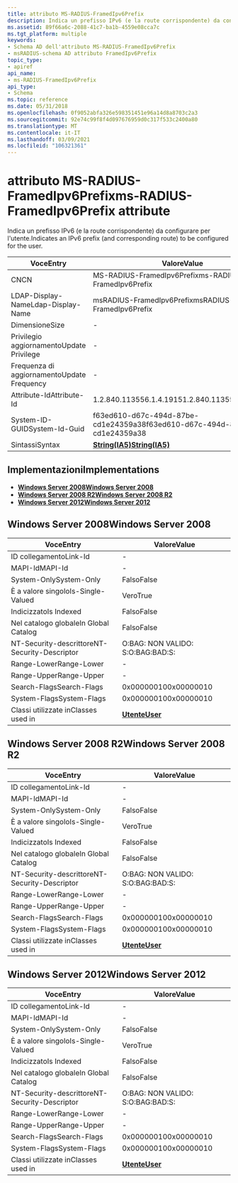 ```yaml
---
title: attributo MS-RADIUS-FramedIpv6Prefix
description: Indica un prefisso IPv6 (e la route corrispondente) da configurare per l'utente. | attributo MS-RADIUS-FramedIpv6Prefix
ms.assetid: 89f66a6c-2088-41c7-ba1b-4559e08cca7c
ms.tgt_platform: multiple
keywords:
- Schema AD dell'attributo MS-RADIUS-FramedIpv6Prefix
- msRADIUS-schema AD attributo FramedIpv6Prefix
topic_type:
- apiref
api_name:
- ms-RADIUS-FramedIpv6Prefix
api_type:
- Schema
ms.topic: reference
ms.date: 05/31/2018
ms.openlocfilehash: 0f9052abfa326e598351451e96a14d8a8703c2a3
ms.sourcegitcommit: 92e74c99f8f4d097676959d0c317f533c2400a80
ms.translationtype: MT
ms.contentlocale: it-IT
ms.lasthandoff: 03/09/2021
ms.locfileid: "106321361"
---
```

# <a name="ms-radius-framedipv6prefix-attribute"></a><span data-ttu-id="0b985-106">attributo MS-RADIUS-FramedIpv6Prefix</span><span class="sxs-lookup"><span data-stu-id="0b985-106">ms-RADIUS-FramedIpv6Prefix attribute</span></span>

<span data-ttu-id="0b985-107">Indica un prefisso IPv6 (e la route corrispondente) da configurare per l'utente.</span><span class="sxs-lookup"><span data-stu-id="0b985-107">Indicates an IPv6 prefix (and corresponding route) to be configured for the user.</span></span>



| <span data-ttu-id="0b985-108">Voce</span><span class="sxs-lookup"><span data-stu-id="0b985-108">Entry</span></span> | <span data-ttu-id="0b985-109">Valore</span><span class="sxs-lookup"><span data-stu-id="0b985-109">Value</span></span> |
|-------------------|--------------------------------------|
| <span data-ttu-id="0b985-110">CN</span><span class="sxs-lookup"><span data-stu-id="0b985-110">CN</span></span>                | <span data-ttu-id="0b985-111">MS-RADIUS-FramedIpv6Prefix</span><span class="sxs-lookup"><span data-stu-id="0b985-111">ms-RADIUS-FramedIpv6Prefix</span></span>           |
| <span data-ttu-id="0b985-112">LDAP-Display-Name</span><span class="sxs-lookup"><span data-stu-id="0b985-112">Ldap-Display-Name</span></span> | <span data-ttu-id="0b985-113">msRADIUS-FramedIpv6Prefix</span><span class="sxs-lookup"><span data-stu-id="0b985-113">msRADIUS-FramedIpv6Prefix</span></span>            |
| <span data-ttu-id="0b985-114">Dimensione</span><span class="sxs-lookup"><span data-stu-id="0b985-114">Size</span></span>              | \-                                   |
| <span data-ttu-id="0b985-115">Privilegio aggiornamento</span><span class="sxs-lookup"><span data-stu-id="0b985-115">Update Privilege</span></span>  | \-                                   |
| <span data-ttu-id="0b985-116">Frequenza di aggiornamento</span><span class="sxs-lookup"><span data-stu-id="0b985-116">Update Frequency</span></span>  | \-                                   |
| <span data-ttu-id="0b985-117">Attribute-Id</span><span class="sxs-lookup"><span data-stu-id="0b985-117">Attribute-Id</span></span>      | <span data-ttu-id="0b985-118">1.2.840.113556.1.4.1915</span><span class="sxs-lookup"><span data-stu-id="0b985-118">1.2.840.113556.1.4.1915</span></span>              |
| <span data-ttu-id="0b985-119">System-ID-GUID</span><span class="sxs-lookup"><span data-stu-id="0b985-119">System-Id-Guid</span></span>    | <span data-ttu-id="0b985-120">f63ed610-d67c-494d-87be-cd1e24359a38</span><span class="sxs-lookup"><span data-stu-id="0b985-120">f63ed610-d67c-494d-87be-cd1e24359a38</span></span> |
| <span data-ttu-id="0b985-121">Sintassi</span><span class="sxs-lookup"><span data-stu-id="0b985-121">Syntax</span></span>            | [<span data-ttu-id="0b985-122">**String(IA5)**</span><span class="sxs-lookup"><span data-stu-id="0b985-122">**String(IA5)**</span></span>](s-string-ia5.md)  |



## <a name="implementations"></a><span data-ttu-id="0b985-123">Implementazioni</span><span class="sxs-lookup"><span data-stu-id="0b985-123">Implementations</span></span>

-   [<span data-ttu-id="0b985-124">**Windows Server 2008**</span><span class="sxs-lookup"><span data-stu-id="0b985-124">**Windows Server 2008**</span></span>](#windows-server-2008)
-   [<span data-ttu-id="0b985-125">**Windows Server 2008 R2**</span><span class="sxs-lookup"><span data-stu-id="0b985-125">**Windows Server 2008 R2**</span></span>](#windows-server-2008-r2)
-   [<span data-ttu-id="0b985-126">**Windows Server 2012**</span><span class="sxs-lookup"><span data-stu-id="0b985-126">**Windows Server 2012**</span></span>](#windows-server-2012)

## <a name="windows-server-2008"></a><span data-ttu-id="0b985-127">Windows Server 2008</span><span class="sxs-lookup"><span data-stu-id="0b985-127">Windows Server 2008</span></span>



| <span data-ttu-id="0b985-128">Voce</span><span class="sxs-lookup"><span data-stu-id="0b985-128">Entry</span></span> | <span data-ttu-id="0b985-129">Valore</span><span class="sxs-lookup"><span data-stu-id="0b985-129">Value</span></span> |
|------------------------|-----------------------------------|
| <span data-ttu-id="0b985-130">ID collegamento</span><span class="sxs-lookup"><span data-stu-id="0b985-130">Link-Id</span></span>                | \-                                |
| <span data-ttu-id="0b985-131">MAPI-Id</span><span class="sxs-lookup"><span data-stu-id="0b985-131">MAPI-Id</span></span>                | \-                                |
| <span data-ttu-id="0b985-132">System-Only</span><span class="sxs-lookup"><span data-stu-id="0b985-132">System-Only</span></span>            | <span data-ttu-id="0b985-133">Falso</span><span class="sxs-lookup"><span data-stu-id="0b985-133">False</span></span>                             |
| <span data-ttu-id="0b985-134">È a valore singolo</span><span class="sxs-lookup"><span data-stu-id="0b985-134">Is-Single-Valued</span></span>       | <span data-ttu-id="0b985-135">Vero</span><span class="sxs-lookup"><span data-stu-id="0b985-135">True</span></span>                              |
| <span data-ttu-id="0b985-136">Indicizzato</span><span class="sxs-lookup"><span data-stu-id="0b985-136">Is Indexed</span></span>             | <span data-ttu-id="0b985-137">Falso</span><span class="sxs-lookup"><span data-stu-id="0b985-137">False</span></span>                             |
| <span data-ttu-id="0b985-138">Nel catalogo globale</span><span class="sxs-lookup"><span data-stu-id="0b985-138">In Global Catalog</span></span>      | <span data-ttu-id="0b985-139">Falso</span><span class="sxs-lookup"><span data-stu-id="0b985-139">False</span></span>                             |
| <span data-ttu-id="0b985-140">NT-Security-descrittore</span><span class="sxs-lookup"><span data-stu-id="0b985-140">NT-Security-Descriptor</span></span> | <span data-ttu-id="0b985-141">O:BAG: NON VALIDO: S:</span><span class="sxs-lookup"><span data-stu-id="0b985-141">O:BAG:BAD:S:</span></span>                      |
| <span data-ttu-id="0b985-142">Range-Lower</span><span class="sxs-lookup"><span data-stu-id="0b985-142">Range-Lower</span></span>            | \-                                |
| <span data-ttu-id="0b985-143">Range-Upper</span><span class="sxs-lookup"><span data-stu-id="0b985-143">Range-Upper</span></span>            | \-                                |
| <span data-ttu-id="0b985-144">Search-Flags</span><span class="sxs-lookup"><span data-stu-id="0b985-144">Search-Flags</span></span>           | <span data-ttu-id="0b985-145">0x00000010</span><span class="sxs-lookup"><span data-stu-id="0b985-145">0x00000010</span></span>                        |
| <span data-ttu-id="0b985-146">System-Flags</span><span class="sxs-lookup"><span data-stu-id="0b985-146">System-Flags</span></span>           | <span data-ttu-id="0b985-147">0x00000010</span><span class="sxs-lookup"><span data-stu-id="0b985-147">0x00000010</span></span>                        |
| <span data-ttu-id="0b985-148">Classi utilizzate in</span><span class="sxs-lookup"><span data-stu-id="0b985-148">Classes used in</span></span>        | [<span data-ttu-id="0b985-149">**Utente**</span><span class="sxs-lookup"><span data-stu-id="0b985-149">**User**</span></span>](c-user.md)<br/> |



## <a name="windows-server-2008-r2"></a><span data-ttu-id="0b985-150">Windows Server 2008 R2</span><span class="sxs-lookup"><span data-stu-id="0b985-150">Windows Server 2008 R2</span></span>



| <span data-ttu-id="0b985-151">Voce</span><span class="sxs-lookup"><span data-stu-id="0b985-151">Entry</span></span> | <span data-ttu-id="0b985-152">Valore</span><span class="sxs-lookup"><span data-stu-id="0b985-152">Value</span></span> |
|------------------------|-----------------------------------|
| <span data-ttu-id="0b985-153">ID collegamento</span><span class="sxs-lookup"><span data-stu-id="0b985-153">Link-Id</span></span>                | \-                                |
| <span data-ttu-id="0b985-154">MAPI-Id</span><span class="sxs-lookup"><span data-stu-id="0b985-154">MAPI-Id</span></span>                | \-                                |
| <span data-ttu-id="0b985-155">System-Only</span><span class="sxs-lookup"><span data-stu-id="0b985-155">System-Only</span></span>            | <span data-ttu-id="0b985-156">Falso</span><span class="sxs-lookup"><span data-stu-id="0b985-156">False</span></span>                             |
| <span data-ttu-id="0b985-157">È a valore singolo</span><span class="sxs-lookup"><span data-stu-id="0b985-157">Is-Single-Valued</span></span>       | <span data-ttu-id="0b985-158">Vero</span><span class="sxs-lookup"><span data-stu-id="0b985-158">True</span></span>                              |
| <span data-ttu-id="0b985-159">Indicizzato</span><span class="sxs-lookup"><span data-stu-id="0b985-159">Is Indexed</span></span>             | <span data-ttu-id="0b985-160">Falso</span><span class="sxs-lookup"><span data-stu-id="0b985-160">False</span></span>                             |
| <span data-ttu-id="0b985-161">Nel catalogo globale</span><span class="sxs-lookup"><span data-stu-id="0b985-161">In Global Catalog</span></span>      | <span data-ttu-id="0b985-162">Falso</span><span class="sxs-lookup"><span data-stu-id="0b985-162">False</span></span>                             |
| <span data-ttu-id="0b985-163">NT-Security-descrittore</span><span class="sxs-lookup"><span data-stu-id="0b985-163">NT-Security-Descriptor</span></span> | <span data-ttu-id="0b985-164">O:BAG: NON VALIDO: S:</span><span class="sxs-lookup"><span data-stu-id="0b985-164">O:BAG:BAD:S:</span></span>                      |
| <span data-ttu-id="0b985-165">Range-Lower</span><span class="sxs-lookup"><span data-stu-id="0b985-165">Range-Lower</span></span>            | \-                                |
| <span data-ttu-id="0b985-166">Range-Upper</span><span class="sxs-lookup"><span data-stu-id="0b985-166">Range-Upper</span></span>            | \-                                |
| <span data-ttu-id="0b985-167">Search-Flags</span><span class="sxs-lookup"><span data-stu-id="0b985-167">Search-Flags</span></span>           | <span data-ttu-id="0b985-168">0x00000010</span><span class="sxs-lookup"><span data-stu-id="0b985-168">0x00000010</span></span>                        |
| <span data-ttu-id="0b985-169">System-Flags</span><span class="sxs-lookup"><span data-stu-id="0b985-169">System-Flags</span></span>           | <span data-ttu-id="0b985-170">0x00000010</span><span class="sxs-lookup"><span data-stu-id="0b985-170">0x00000010</span></span>                        |
| <span data-ttu-id="0b985-171">Classi utilizzate in</span><span class="sxs-lookup"><span data-stu-id="0b985-171">Classes used in</span></span>        | [<span data-ttu-id="0b985-172">**Utente**</span><span class="sxs-lookup"><span data-stu-id="0b985-172">**User**</span></span>](c-user.md)<br/> |



## <a name="windows-server-2012"></a><span data-ttu-id="0b985-173">Windows Server 2012</span><span class="sxs-lookup"><span data-stu-id="0b985-173">Windows Server 2012</span></span>



| <span data-ttu-id="0b985-174">Voce</span><span class="sxs-lookup"><span data-stu-id="0b985-174">Entry</span></span> | <span data-ttu-id="0b985-175">Valore</span><span class="sxs-lookup"><span data-stu-id="0b985-175">Value</span></span> |
|------------------------|-----------------------------------|
| <span data-ttu-id="0b985-176">ID collegamento</span><span class="sxs-lookup"><span data-stu-id="0b985-176">Link-Id</span></span>                | \-                                |
| <span data-ttu-id="0b985-177">MAPI-Id</span><span class="sxs-lookup"><span data-stu-id="0b985-177">MAPI-Id</span></span>                | \-                                |
| <span data-ttu-id="0b985-178">System-Only</span><span class="sxs-lookup"><span data-stu-id="0b985-178">System-Only</span></span>            | <span data-ttu-id="0b985-179">Falso</span><span class="sxs-lookup"><span data-stu-id="0b985-179">False</span></span>                             |
| <span data-ttu-id="0b985-180">È a valore singolo</span><span class="sxs-lookup"><span data-stu-id="0b985-180">Is-Single-Valued</span></span>       | <span data-ttu-id="0b985-181">Vero</span><span class="sxs-lookup"><span data-stu-id="0b985-181">True</span></span>                              |
| <span data-ttu-id="0b985-182">Indicizzato</span><span class="sxs-lookup"><span data-stu-id="0b985-182">Is Indexed</span></span>             | <span data-ttu-id="0b985-183">Falso</span><span class="sxs-lookup"><span data-stu-id="0b985-183">False</span></span>                             |
| <span data-ttu-id="0b985-184">Nel catalogo globale</span><span class="sxs-lookup"><span data-stu-id="0b985-184">In Global Catalog</span></span>      | <span data-ttu-id="0b985-185">Falso</span><span class="sxs-lookup"><span data-stu-id="0b985-185">False</span></span>                             |
| <span data-ttu-id="0b985-186">NT-Security-descrittore</span><span class="sxs-lookup"><span data-stu-id="0b985-186">NT-Security-Descriptor</span></span> | <span data-ttu-id="0b985-187">O:BAG: NON VALIDO: S:</span><span class="sxs-lookup"><span data-stu-id="0b985-187">O:BAG:BAD:S:</span></span>                      |
| <span data-ttu-id="0b985-188">Range-Lower</span><span class="sxs-lookup"><span data-stu-id="0b985-188">Range-Lower</span></span>            | \-                                |
| <span data-ttu-id="0b985-189">Range-Upper</span><span class="sxs-lookup"><span data-stu-id="0b985-189">Range-Upper</span></span>            | \-                                |
| <span data-ttu-id="0b985-190">Search-Flags</span><span class="sxs-lookup"><span data-stu-id="0b985-190">Search-Flags</span></span>           | <span data-ttu-id="0b985-191">0x00000010</span><span class="sxs-lookup"><span data-stu-id="0b985-191">0x00000010</span></span>                        |
| <span data-ttu-id="0b985-192">System-Flags</span><span class="sxs-lookup"><span data-stu-id="0b985-192">System-Flags</span></span>           | <span data-ttu-id="0b985-193">0x00000010</span><span class="sxs-lookup"><span data-stu-id="0b985-193">0x00000010</span></span>                        |
| <span data-ttu-id="0b985-194">Classi utilizzate in</span><span class="sxs-lookup"><span data-stu-id="0b985-194">Classes used in</span></span>        | [<span data-ttu-id="0b985-195">**Utente**</span><span class="sxs-lookup"><span data-stu-id="0b985-195">**User**</span></span>](c-user.md)<br/> |



 

 





